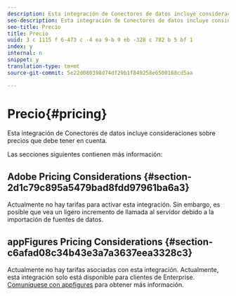 ```yaml
---
description: Esta integración de Conectores de datos incluye consideraciones sobre precios que debe tener en cuenta.
seo-description: Esta integración de Conectores de datos incluye consideraciones sobre precios que debe tener en cuenta.
seo-title: Precio
title: Precio
uuid: 3 c 1115 f 6-473 c -4 ea 9-b 9 eb -328 c 782 b 5 bf 1
index: y
internal: n
snippet: y
translation-type: tm+mt
source-git-commit: 5e22d080398d74df29b1f849258e6500168cd5aa

---
```



# Precio{#pricing}

Esta integración de Conectores de datos incluye consideraciones sobre precios que debe tener en cuenta.

Las secciones siguientes contienen más información:

## Adobe Pricing Considerations {#section-2d1c79c895a5479bad8fdd97961ba6a3}

Actualmente no hay tarifas para activar esta integración. Sin embargo, es posible que vea un ligero incremento de llamada al servidor debido a la importación de fuentes de datos.

## appFigures Pricing Considerations {#section-c6afad08c34b43e3a7a3637eea3328c3}

Actualmente no hay tarifas asociadas con esta integración. Actualmente, esta integración solo está disponible para clientes de Enterprise. [Comuníquese con appfigures](https://appfigures.com/support/contact) para obtener más información.
